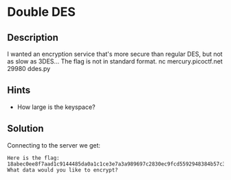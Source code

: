 # Double DES

## Description
I wanted an encryption service that's more secure than regular DES, but not as slow as 3DES... The flag is not in standard format. nc mercury.picoctf.net 29980 ddes.py
## Hints
- How large is the keyspace?

## Solution
Connecting to the server we get:
```
Here is the flag:
18abec0ee8f7aad1c9144485da0a1c1ce3e7a3a989697c2830ec9fcd5592948384b57c397d9aaf51
What data would you like to encrypt?
```
